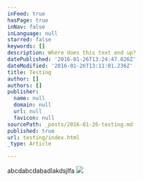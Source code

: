 ```yaml
---
inFeed: true
hasPage: true
inNav: false
inLanguage: null
starred: false
keywords: []
description: Where does this text end up?
datePublished: '2016-01-26T13:24:47.826Z'
dateModified: '2016-01-26T13:11:01.236Z'
title: Testing
author: []
authors: []
publisher:
  name: null
  domain: null
  url: null
  favicon: null
sourcePath: _posts/2016-01-26-testing.md
published: true
url: testing/index.html
_type: Article

---
```

abcdabcdabadlakdsjlfa
![](https://the-grid-user-content.s3-us-west-2.amazonaws.com/e24446d7-7c46-41c0-8811-289f986cf24b.JPG)